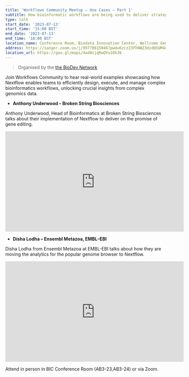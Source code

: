 ```yaml
---
title: 'Workflows Community Meetup – Use Cases – Part 1'
subtitle: How bioinformatic workflows are being used to deliver strategic goals – Anthony Underwood (Broken Strings Biosciences) and Disha Lodha (Ensembl Metazoa, EMBL-EBI)
type: talk
start_date: '2023-07-13'
start_time: '15:00 BST'
end_date: '2023-07-13'
end_time: '16:00 BST'
location_name: Conference Room, Biodata Innovation Center, Wellcome Genome Campus
address: https://sanger.zoom.us/j/99770615046?pwd=KzczZ3FhNWZ3dzdQSUM4dnNxbmNjQT09
location_url: https://goo.gl/maps/4adAsjqRwQVv18hJ6
---
```


> Organised by the [the BioDev Network](https://www.youtube.com/@biodev-network)

Join Workflows Community to hear real-world examples showcasing how Nextflow enables teams to efficiently design, execute, and manage complex bioinformatics workflows, unlocking crucial insights from complex genomics data.

- **Anthony Underwood – Broken String Biosciences**

Anthony Underwood, Head of Bioinformatics at Broken String Biosciences talks about their implementation of Nextflow to deliver on the promise of gene editing.

<iframe width="560" height="315" src="https://www.youtube.com/embed/GKMR-k7mlo4" title="YouTube video player" frameborder="0" allow="accelerometer; autoplay; clipboard-write; encrypted-media; gyroscope; picture-in-picture; web-share" allowfullscreen></iframe>

- **Disha Lodha – Ensembl Metazoa, EMBL–EBI**

Disha Lodha from Ensembl Metazoa at EMBL-EBI talks about how they are moving the analytics for the popular genome browser to Nextflow.

<iframe width="560" height="315" src="https://www.youtube.com/embed/ZczTUqApzmI" title="YouTube video player" frameborder="0" allow="accelerometer; autoplay; clipboard-write; encrypted-media; gyroscope; picture-in-picture; web-share" allowfullscreen></iframe>

Attend in person in BIC Conference Room (AB3-23,AB3-24) or via Zoom.
